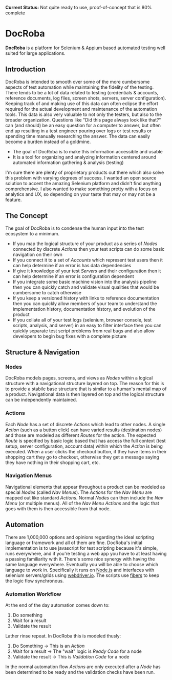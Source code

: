 **Current Status:** Not quite ready to use, proof-of-concept that is 80% complete

# DocRoba
**DocRoba** is a platform for Selenium & Appium based automated testing well suited for large applications.

## Introduction
DocRoba is intended to smooth over some of the more cumbersome aspects of test automation while maintaining the fidelity of the testing. There tends to be a lot of data related to testing (credentials & accounts, reference documents, log files, screen shots, servers, server configuration). Keeping track of and making use of this data can often eclipse the effort required for the actual development and maintenance of the automation tools. This data is also very valuable to not only the testers, but also to the broader organization. Questions like "Did this page always look like that?" can (and should) be an easy question for a computer to answer, but often end up resulting in a test engineer pouring over logs or test results or spending time manually researching the answer. The data can easily become a burden instead of a goldmine.

* The goal of DocRoba is to make this information accessible and usable
* It is a tool for organizing and analyzing information centered around automated information gathering & analysis (testing) 

I'm sure there are plenty of proprietary products out there which also solve this problem with varying degrees of success. I wanted an open source solution to accent the amazing Selenium platform and didn't find anything comprehensive. I also wanted to make something pretty with a focus on analytics and UX, so depending on your taste that may or may not be a feature.

## The Concept
The goal of DocRoba is to condense the human input into the test ecosystem to a minimum.

* If you map the logical structure of your product as a series of *Nodes* connected by discrete *Actions* then your test scripts can do some basic navigation on their own
* If you connect it to a set of *Accounts* which represent test users then it can help determine if an error is has data dependencies
* If give it knowledge of your test *Servers* and their configuration then it can help determine if an error is configuration dependent
* If you integrate some basic machine vision into the analysis pipeline then you can quickly catch and validate visual qualities that would be cumbersome to catch otherwise
* If you keep a versioned history with links to reference documentation then you can quickly allow members of your team to understand the implementation history, documentation history, and evolution of the product
* If you collate all of your test logs (selenium, browser console, test scripts, analysis, and server) in an easy to filter interface then you can quickly separate test script problems from real bugs and also allow developers to begin bug fixes with a complete picture


## Structure & Navigation

### Nodes
DocRoba models pages, screens, and views as *Nodes* within a logical structure with a navigational structure layered on top. The reason for this is to provide a stabile base structure that is similar to a human's mental map of a product. Navigational data is then layered on top and the logical structure can be independently maintained.

### Actions
Each *Node* has a set of discrete *Actions* which lead to other nodes. A single *Action* (such as a button click) can have varied results (destination nodes) and those are modeled as different *Routes* for the action. The expected *Route* is specified by basic logic based that has access the full context (test setup, server configuration, account data) within which the *Action* is being executed. When a user clicks the checkout button, if they have items in their shopping cart they go to checkout, otherwise they get a message saying they have nothing in their shopping cart, etc.

### Navigation Menus
Navigational elements that appear throughout a product can be modeled as special *Nodes* (called *Nav Menus*). The *Actions* for the *Nav Menu* are mapped out like standard *Actions*. Normal *Nodes* can then include the *Nav Menu* (or multiple menus). All of the *Nav Menu* *Actions* and the logic that goes with them is then accessible from that node.

## Automation
There are 1,000,000 options and opinions regarding the ideal scripting language or framework and all of them are fine. DocRoba's initial implementation is to use javascript for test scripting because it's simple, runs everywhere, and if you're testing a web app you have to at least having a passing familiarity with it. There's some nice synergy with having the same language everywhere. Eventually you will be able to choose which language to work in. Specifically it runs on [Node.js](https://nodejs.org) and interfaces with selenium servers/grids using [webdriver.io](http://webdriver.io/). The scripts use [fibers](https://github.com/laverdet/node-fibers) to keep the logic flow synchronous.

### Automation Workflow
At the end of the day automation comes down to:
1. Do something
2. Wait for a result
3. Validate the result

Lather rinse repeat. In DocRoba this is modeled thusly:

1. Do Something → This is an *Action*
2. Wait for a result → The "wait" logic is *Ready Code* for a node
3. Validate the result → This is *Validation Code* for a node

In the normal automation flow *Actions* are only executed after a *Node* has been determined to be ready and the validation checks have been run.